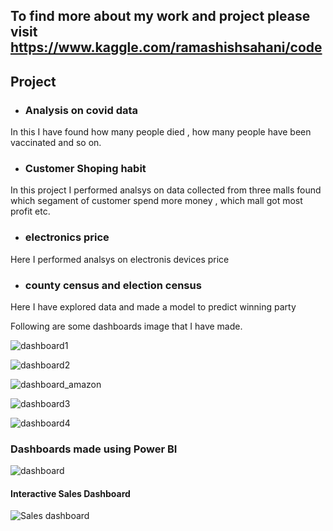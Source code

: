 ## To find more about my work and project please visit https://www.kaggle.com/ramashishsahani/code

## Project 

* ### Analysis on covid data 
In this I have found how many people died , how many people have been vaccinated and so on.

* ### Customer Shoping habit 
In this project I performed analsys on data collected from three malls found which segament of customer spend more money , which mall got most profit etc.

* ### electronics price 
Here I performed analsys on electronis devices price

* ### county census and election census
Here I have explored data and made a model to predict winning party


Following are some dashboards image that I have made.

![dashboard1](https://github.com/ramashish786/Project/assets/55800734/4a154748-7054-40bd-b332-9745425b6c9a)

![dashboard2](https://github.com/ramashish786/Project/assets/55800734/9c7a24a7-b950-4a1b-a4c2-09be385a4afe)

![dashboard_amazon](https://github.com/ramashish786/Project/assets/55800734/c2e9912b-b5b4-44a9-a779-46fd5e4c6a8d)

![dashboard3](https://github.com/ramashish786/Project/assets/55800734/05097e0c-ad71-4d59-a370-86f8332a8c8e)

![dashboard4](https://github.com/ramashish786/Project/assets/55800734/85f83c7b-b05b-4210-8e37-5053c14f4228)

### Dashboards made using Power BI 

![dashboard](https://github.com/ramashish786/Project/assets/55800734/0a8a7030-6912-4d6c-9011-6974a3f592c4)

#### Interactive Sales Dashboard 

![Sales dashboard](https://github.com/ramashish786/Project/assets/55800734/e3a828a6-028d-4ea9-86bc-9676cd554b3a)


